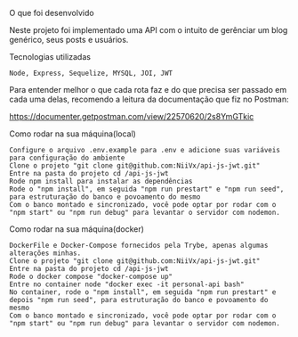 O que foi desenvolvido

Neste projeto foi implementado uma API com o intuito de gerênciar um blog genérico, seus posts e usuários.

Tecnologias utilizadas

    Node, Express, Sequelize, MYSQL, JOI, JWT

Para entender melhor o que cada rota faz e do que precisa ser passado em cada uma delas, recomendo a leitura da documentação que fiz no Postman:

https://documenter.getpostman.com/view/22570620/2s8YmGTkic

Como rodar na sua máquina(local)  

    Configure o arquivo .env.example para .env e adicione suas variáveis para configuração do ambiente
    Clone o projeto "git clone git@github.com:NiiVx/api-js-jwt.git"
    Entre na pasta do projeto cd /api-js-jwt
    Rode npm install para instalar as dependências
    Rode o "npm install", em seguida "npm run prestart" e "npm run seed", para estruturação do banco e povoamento do mesmo
    Com o banco montado e sincronizado, você pode optar por rodar com o "npm start" ou "npm run debug" para levantar o servidor com nodemon. 

 
Como rodar na sua máquina(docker)  

    DockerFile e Docker-Compose fornecidos pela Trybe, apenas algumas alterações minhas.
    Clone o projeto "git clone git@github.com:NiiVx/api-js-jwt.git"
    Entre na pasta do projeto cd /api-js-jwt
    Rode o docker compose "docker-compose up"
    Entre no container node "docker exec -it personal-api bash"
    No container, rode o "npm install", em seguida "npm run prestart" e depois "npm run seed", para estruturação do banco e povoamento do mesmo
    Com o banco montado e sincronizado, você pode optar por rodar com o "npm start" ou "npm run debug" para levantar o servidor com nodemon. 





